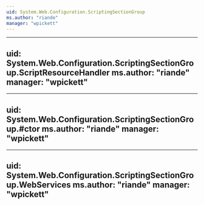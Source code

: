 ```yaml
---
uid: System.Web.Configuration.ScriptingSectionGroup
ms.author: "riande"
manager: "wpickett"
---
```


---
uid: System.Web.Configuration.ScriptingSectionGroup.ScriptResourceHandler
ms.author: "riande"
manager: "wpickett"
---

---
uid: System.Web.Configuration.ScriptingSectionGroup.#ctor
ms.author: "riande"
manager: "wpickett"
---

---
uid: System.Web.Configuration.ScriptingSectionGroup.WebServices
ms.author: "riande"
manager: "wpickett"
---
